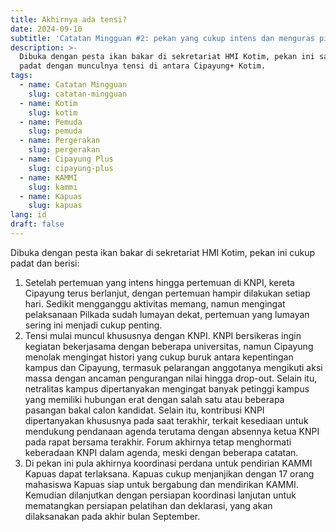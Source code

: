 ```yaml
---
title: Akhirnya ada tensi?
date: 2024-09-10
subtitle: 'Catatan Mingguan #2: pekan yang cukup intens dan menguras pikiran.'
description: >-
  Dibuka dengan pesta ikan bakar di sekretariat HMI Kotim, pekan ini sangat
  padat dengan munculnya tensi di antara Cipayung+ Kotim.
tags:
  - name: Catatan Mingguan
    slug: catatan-mingguan
  - name: Kotim
    slug: kotim
  - name: Pemuda
    slug: pemuda
  - name: Pergerakan
    slug: pergerakan
  - name: Cipayung Plus
    slug: cipayung-plus
  - name: KAMMI
    slug: kammi
  - name: Kapuas
    slug: kapuas
lang: id
draft: false
---
```

Dibuka dengan pesta ikan bakar di sekretariat HMI Kotim, pekan ini cukup padat dan berisi:

1. Setelah pertemuan yang intens hingga pertemuan di KNPI, kereta Cipayung terus berlanjut, dengan pertemuan hampir dilakukan setiap hari. Sedikit mengganggu aktivitas memang, namun mengingat pelaksanaan Pilkada sudah lumayan dekat, pertemuan yang lumayan sering ini menjadi cukup penting.
2. Tensi mulai muncul khususnya dengan KNPI. KNPI bersikeras ingin kegiatan bekerjasama dengan beberapa universitas, namun Cipayung menolak mengingat histori yang cukup buruk antara kepentingan kampus dan Cipayung, termasuk pelarangan anggotanya mengikuti aksi massa dengan ancaman pengurangan nilai hingga drop-out. Selain itu, netralitas kampus dipertanyakan mengingat banyak petinggi kampus yang memiliki hubungan erat dengan salah satu atau beberapa pasangan bakal calon kandidat. Selain itu, kontribusi KNPI dipertanyakan khususnya pada saat terakhir, terkait kesediaan untuk mendukung pendanaan agenda terutama dengan absennya ketua KNPI pada rapat bersama terakhir. Forum akhirnya tetap menghormati keberadaan KNPI dalam agenda, meski dengan beberapa catatan.
3. Di pekan ini pula akhirnya koordinasi perdana untuk pendirian KAMMI Kapuas dapat terlaksana. Kapuas cukup menjanjikan dengan 17 orang mahasiswa Kapuas siap untuk bergabung dan mendirikan KAMMI. Kemudian dilanjutkan dengan persiapan koordinasi lanjutan untuk mematangkan persiapan pelatihan dan deklarasi, yang akan dilaksanakan pada akhir bulan September.
